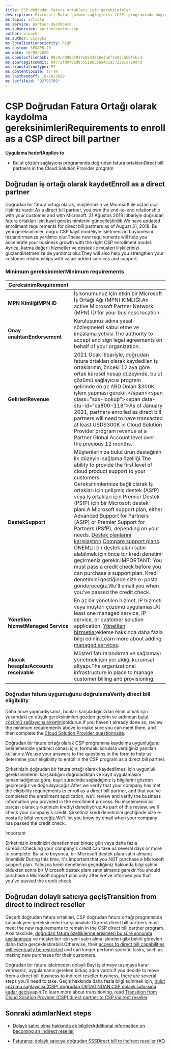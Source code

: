 ```yaml
---
title: CSP doğrudan fatura ortakları için gereksinimler
description: Microsoft Bulut çözümü sağlayıcısı (CSP) programında doğrudan fatura ortağı olmak için en son destek ve hizmet gereksinimlerini nasıl karşılacağınızı öğrenin.
ms.topic: article
ms.service: partner-dashboard
ms.subservice: partnercenter-csp
author: vinayks
ms.author: vinayks
ms.localizationpriority: high
ms.custom: SEOAPR.20
ms.date: 10/09/2020
ms.openlocfilehash: 98c9cdd96af037e8543828e3a6f2e93c5b0fcbcd
ms.sourcegitcommit: b4771fd0781d95551e65baa481a572291c729d7d
ms.translationtype: MT
ms.contentlocale: tr-TR
ms.lasthandoff: 10/28/2020
ms.locfileid: "92795789"
---
```

# <a name="requirements-to-enroll-as-a-csp-direct-bill-partner"></a><span data-ttu-id="ca800-103">CSP Doğrudan Fatura Ortağı olarak kaydolma gereksinimleri</span><span class="sxs-lookup"><span data-stu-id="ca800-103">Requirements to enroll as a CSP direct bill partner</span></span>

<span data-ttu-id="ca800-104">**Uygulama hedefi**</span><span class="sxs-lookup"><span data-stu-id="ca800-104">**Applies to**</span></span>

- <span data-ttu-id="ca800-105">Bulut çözüm sağlayıcısı programında doğrudan fatura ortakları</span><span class="sxs-lookup"><span data-stu-id="ca800-105">Direct bill partners in the Cloud Solution Provider program</span></span>

## <a name="enroll-as-a-direct-partner"></a><span data-ttu-id="ca800-106">Doğrudan iş ortağı olarak kaydet</span><span class="sxs-lookup"><span data-stu-id="ca800-106">Enroll as a direct partner</span></span>

<span data-ttu-id="ca800-107">Doğrudan bir fatura ortağı olarak, müşterinizin ve Microsoft ile uçtan uca ilişkiniz vardır.</span><span class="sxs-lookup"><span data-stu-id="ca800-107">As a direct bill partner, you own the end-to-end relationship with your customer and with Microsoft.</span></span> <span data-ttu-id="ca800-108">31 Ağustos 2018 itibariyle doğrudan fatura ortakları için kayıt gereksinimlerini güncelleştirdik.</span><span class="sxs-lookup"><span data-stu-id="ca800-108">We have updated enrollment requirements for direct bill partners as of August 31, 2018.</span></span> <span data-ttu-id="ca800-109">Bu yeni gereksinimler, doğru CSP kayıt modeliyle İşletmenizin büyümesini hızlandırmanıza yardımcı olur.</span><span class="sxs-lookup"><span data-stu-id="ca800-109">These new requirements will help you accelerate your business growth with the right CSP enrollment model.</span></span> <span data-ttu-id="ca800-110">Ayrıca, katma değerli hizmetler ve destek ile müşteri ilişkilerinizi güçlendirietmenize de yardımcı olur.</span><span class="sxs-lookup"><span data-stu-id="ca800-110">They will also help you strengthen your customer relationships with value-added services and support.</span></span>

### <a name="minimum-requirements"></a><span data-ttu-id="ca800-111">Minimum gereksinimler</span><span class="sxs-lookup"><span data-stu-id="ca800-111">Minimum requirements</span></span>

|<span data-ttu-id="ca800-112">**Gereksinim**</span><span class="sxs-lookup"><span data-stu-id="ca800-112">**Requirement**</span></span>|                             |
|--------------------------------|--------------------------------------------------------------|
|<span data-ttu-id="ca800-113">**MPN Kimliği**</span><span class="sxs-lookup"><span data-stu-id="ca800-113">**MPN ID**</span></span>   |<span data-ttu-id="ca800-114">İş konumunuz için etkin bir Microsoft İş Ortağı Ağı (MPN) KIMLIĞI.</span><span class="sxs-lookup"><span data-stu-id="ca800-114">An active Microsoft Partner Network (MPN) ID for your business location.</span></span>    |
|<span data-ttu-id="ca800-115">**Onay anahtarı**</span><span class="sxs-lookup"><span data-stu-id="ca800-115">**Endorsement**</span></span>   |<span data-ttu-id="ca800-116">Kuruluşunuz adına yasal sözleşmeleri kabul etme ve imzalama yetkisi.</span><span class="sxs-lookup"><span data-stu-id="ca800-116">The authority to accept and sign legal agreements on behalf of your organization.</span></span>|
|<span data-ttu-id="ca800-117">**Gelirleri**</span><span class="sxs-lookup"><span data-stu-id="ca800-117">**Revenue**</span></span>|<span data-ttu-id="ca800-118">2021 Ocak itibariyle, doğrudan fatura ortakları olarak kaydedilen iş ortaklarının, önceki 12 aya göre ortak küresel hesap düzeyinde, bulut çözümü sağlayıcısı program gelirinde en az ABD Doları $300K işlem yapması gerekir.</span><span class="sxs-lookup"><span data-stu-id="ca800-118">As of January 2021, partners enrolled as direct bill partners will need to have transacted at least USD$300K in Cloud Solution Provider program revenue at a Partner Global Account level over the previous 12 months.</span></span>| 
|<span data-ttu-id="ca800-119">**Destek**</span><span class="sxs-lookup"><span data-stu-id="ca800-119">**Support**</span></span>   |<span data-ttu-id="ca800-120">Müşterilerinize bulut ürün desteğinin ilk düzeyini sağlama özelliği.</span><span class="sxs-lookup"><span data-stu-id="ca800-120">The ability to provide the first level of cloud product support to your customers.</span></span> <br/><span data-ttu-id="ca800-121">Gereksinimlerinize bağlı olarak Iş ortakları için gelişmiş destek (ASfP) veya Iş ortakları için Premier Destek (PSfP) için bir Microsoft destek planı.</span><span class="sxs-lookup"><span data-stu-id="ca800-121">A Microsoft support plan, either Advanced Support for Partners (ASfP) or Premier Support for Partners (PSfP), depending on your needs.</span></span> <span data-ttu-id="ca800-122">[Destek planlarını karşılaştırın](https://partner.microsoft.com/support/partnersupport).</span><span class="sxs-lookup"><span data-stu-id="ca800-122">[Compare support plans](https://partner.microsoft.com/support/partnersupport).</span></span><br/> <span data-ttu-id="ca800-123">ÖNEMLI: bir destek planı satın alabilmek için önce bir kredi denetimi geçirmeniz gerekir.</span><span class="sxs-lookup"><span data-stu-id="ca800-123">IMPORTANT: You must pass a credit check before you can purchase a support plan.</span></span> <span data-ttu-id="ca800-124">Kredi denetimini geçtiğinde size e-posta göndereceğiz.</span><span class="sxs-lookup"><span data-stu-id="ca800-124">We'll email you when you've passed the credit check.</span></span> |
|<span data-ttu-id="ca800-125">**Yönetilen hizmet**</span><span class="sxs-lookup"><span data-stu-id="ca800-125">**Managed Service**</span></span>   |<span data-ttu-id="ca800-126">En az bir yönetilen hizmet, IP hizmeti veya müşteri çözümü uygulaması.</span><span class="sxs-lookup"><span data-stu-id="ca800-126">At least one managed service, IP service, or customer solution application.</span></span> <span data-ttu-id="ca800-127">[Yönetilen hizmetler](https://partner.microsoft.com/business-opportunities/managed-services-provider)ekleme hakkında daha fazla bilgi edinin.</span><span class="sxs-lookup"><span data-stu-id="ca800-127">Learn more about adding [managed services](https://partner.microsoft.com/business-opportunities/managed-services-provider).</span></span>|
|<span data-ttu-id="ca800-128">**Alacak hesaplar**</span><span class="sxs-lookup"><span data-stu-id="ca800-128">**Accounts receivable**</span></span> |<span data-ttu-id="ca800-129">Müşteri faturalandırma ve sağlamayı yönetmek için yer aldığı kurumsal altyapı.</span><span class="sxs-lookup"><span data-stu-id="ca800-129">The organizational infrastructure in place to manage customer billing and provisioning.</span></span>|

### <a name="verify-direct-bill-eligibility"></a><span data-ttu-id="ca800-130">Doğrudan fatura uygunluğunu doğrulama</span><span class="sxs-lookup"><span data-stu-id="ca800-130">Verify direct bill eligibility</span></span>

<span data-ttu-id="ca800-131">Daha önce yapmadıysanız, bunları karşıladığınızdan emin olmak için yukarıdaki en düşük gereksinimleri gözden geçirin ve ardından [bulut çözümü sağlayıcısı anketini](https://partner.microsoft.com/cloud-solution-provider/assessment)doldurun.</span><span class="sxs-lookup"><span data-stu-id="ca800-131">If you haven't already done so, review the minimum requirements above to make sure you can meet them, and then complete the [Cloud Solution Provider questionnaire](https://partner.microsoft.com/cloud-solution-provider/assessment).</span></span>

<span data-ttu-id="ca800-132">Doğrudan bir fatura ortağı olarak CSP programına kaydolma uygunluğunu belirlememize yardımcı olması için, formdaki sorulara verdiğiniz yanıtları kullanırız.</span><span class="sxs-lookup"><span data-stu-id="ca800-132">We use your answers to the questions in the form to help us determine your eligibility to enroll in the CSP program as a direct bill partner.</span></span>

<span data-ttu-id="ca800-133">Şirketinizin doğrudan bir fatura ortağı olarak kaydedilmesi için uygunluk gereksinimlerini karşıladığını doğruladıktan ve kayıt uygulamasını tamamladığınıza göre, kayıt sürecinde sağladığınız iş bilgilerini gözden geçireceğiz ve doğrulayacağız.</span><span class="sxs-lookup"><span data-stu-id="ca800-133">After we verify that your company has met the eligibility requirements to enroll as a direct bill partner, and that you've completed the enrollment application, we'll review and verify the business information you provided in the enrollment process.</span></span> <span data-ttu-id="ca800-134">Bu incelemenin bir parçası olarak şirketinizin krediyi denetliyoruz.</span><span class="sxs-lookup"><span data-stu-id="ca800-134">As part of this review, we'll check your company's credit.</span></span> <span data-ttu-id="ca800-135">Şirketiniz kredi denetimini geçtiğinde size e-posta ile bilgi vereceğiz.</span><span class="sxs-lookup"><span data-stu-id="ca800-135">We'll let you know by email when your company has passed the credit check.</span></span>

>[!IMPORTANT]
><span data-ttu-id="ca800-136">Şirketinizin kredinizin denetlenmesi birkaç gün veya daha fazla sürebilir.</span><span class="sxs-lookup"><span data-stu-id="ca800-136">Checking your company's credit can take us several days or more to complete.</span></span> <span data-ttu-id="ca800-137">Bu süre boyunca, bir Microsoft destek planı satın almanız önemlidir.</span><span class="sxs-lookup"><span data-stu-id="ca800-137">During this time, it's important that you NOT purchase a Microsoft support plan.</span></span> <span data-ttu-id="ca800-138">Yalnızca kredi denetimini geçirdiğimiz hakkında bilgi sahibi olduktan sonra bir Microsoft destek planı satın almanız gerekir.</span><span class="sxs-lookup"><span data-stu-id="ca800-138">You should purchase a Microsoft support plan only after we've informed you that you've passed the credit check.</span></span>

## <a name="transition-from-direct-to-indirect-reseller"></a><span data-ttu-id="ca800-139">Doğrudan dolaylı satıcıya geçiş</span><span class="sxs-lookup"><span data-stu-id="ca800-139">Transition from direct to indirect reseller</span></span>

<span data-ttu-id="ca800-140">Geçerli doğrudan fatura ortakları, CSP doğrudan fatura ortağı programında kalacak yeni gereksinimleri karşılamalıdır.</span><span class="sxs-lookup"><span data-stu-id="ca800-140">Current direct bill partners must meet the new requirements to remain in the CSP direct bill partner program.</span></span> <span data-ttu-id="ca800-141">Aksi takdirde, [doğrudan fatura özelliklerine erişimleri bu süre sonunda kısıtlanmıştır](restricted-direct-bill-capabilities.md) ve müşterileri için yeni satın alma işlemleri gibi belirli görevleri daha fazla gerçekleştirebilir.</span><span class="sxs-lookup"><span data-stu-id="ca800-141">Otherwise, their [access to direct bill capabilities will eventually be restricted](restricted-direct-bill-capabilities.md) and can longer perform specific tasks, such as making new purchases for their customers.</span></span>

<span data-ttu-id="ca800-142">Doğrudan bir fatura işletmeden dolaylı Bayi işletmeye taşımaya karar verirseniz, uygulamanız gereken birkaç adım vardır.</span><span class="sxs-lookup"><span data-stu-id="ca800-142">If you decide to move from a direct bill business to indirect reseller business, there are several steps you'll need to take.</span></span> <span data-ttu-id="ca800-143">Geçiş hakkında daha fazla bilgi edinmek için, [bulut çözümü sağlayıcısı (CSP) doğrudan ORTAĞıNDAN CSP dolaylı satıcısına kadar geçiş](transition-direct-to-indirect.md)yapın.</span><span class="sxs-lookup"><span data-stu-id="ca800-143">To learn more about transitioning, read [Transition from Cloud Solution Provider (CSP) direct partner to CSP indirect reseller](transition-direct-to-indirect.md).</span></span>

## <a name="next-steps"></a><span data-ttu-id="ca800-144">Sonraki adımlar</span><span class="sxs-lookup"><span data-stu-id="ca800-144">Next steps</span></span>

- [<span data-ttu-id="ca800-145">Dolaylı satıcı olma hakkında ek bilgiler</span><span class="sxs-lookup"><span data-stu-id="ca800-145">Additional information on becoming an indirect reseller</span></span>](https://assetsprod.microsoft.com/csp-directbill-to-indirect-transition.pdf)

- [<span data-ttu-id="ca800-146">Faturanızı dolaylı satıcıya doğrudan SSS</span><span class="sxs-lookup"><span data-stu-id="ca800-146">Direct bill to indirect reseller fAQ</span></span>](https://assetsprod.microsoft.com/mpn/direct-bill-partner-faq.pdf)
